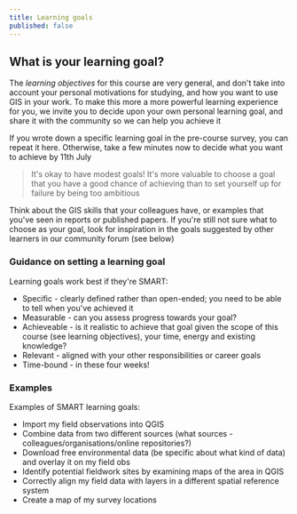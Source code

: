```yaml
---
title: Learning goals
published: false
---
```


## What is your learning goal?

The *learning objectives* for this course are very general, and don't take into account your personal motivations for studying, and how you want to use GIS in your work.  To make this more a more powerful learning experience for you, we invite you to decide upon your own personal learning goal, and share it with the community so we can help you achieve it

If you wrote down a specific learning goal in the pre-course survey, you can repeat it here.  Otherwise, take a few minutes now to decide what you want to achieve by 11th July

> It's okay to have modest goals!  It's more valuable to choose a goal that you have a good chance of achieving than to set yourself up for failure by being too ambitious

Think about the GIS skills that your colleagues have, or examples that you've seen in reports or published papers.  If you're still not sure what to choose as your goal, look for inspiration in the goals suggested by other learners in our community forum (see below) 

### Guidance on setting a learning goal

Learning goals work best if they're SMART:
- Specific - clearly defined rather than open-ended; you need to be able to tell when you've achieved it
- Measurable - can you assess progress towards your goal?
- Achieveable - is it realistic to achieve that goal given the scope of this course (see learning objectives), your time, energy and existing knowledge?
- Relevant - aligned with your other responsibilities or career goals
- Time-bound - in these four weeks!

### Examples
Examples of SMART learning goals:
- Import my field observations into QGIS
- Combine data from two different sources (what sources - colleagues/organisations/online repositories?)
- Download free environmental data (be specific about what kind of data) and overlay it on my field obs
- Identify potential fieldwork sites by examining maps of the area in QGIS
- Correctly align my field data with layers in a different spatial reference system
- Create a map of my survey locations 

<div id='discourse-comments'></div>

<script type="text/javascript">
  window.DiscourseEmbed = { discourseUrl: 'https://community.verdantlearn.org/', topicId: 46 };

  (function() {
    var d = document.createElement('script'); d.type = 'text/javascript'; d.async = true;
    d.src = window.DiscourseEmbed.discourseUrl + 'javascripts/embed.js';
    (document.getElementsByTagName('head')[0] || document.getElementsByTagName('body')[0]).appendChild(d);
  })();
</script>

